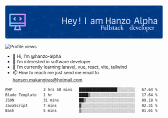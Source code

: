 ![Header](./github-header-image.png)

![Profile views](https://gpvc.arturio.dev/hanzo-alpha)

- 👋 Hi, I’m @hanzo-alpha
- 👀 I’m interested in software developer
- 🌱 I’m currently learning laravel, vue, react, vite, tailwind
- 📫 How to reach me just send me email to hansen.makangiras@hotmail.com 

<!---
hanzo-alpha/hanzo-alpha is a ✨ special ✨ repository because its `README.md` (this file) appears on your GitHub profile.
You can click the Preview link to take a look at your changes.
--->

<!--START_SECTION:waka-->

```txt
PHP              3 hrs 50 mins   █████████████████░░░░░░░░   67.64 %
Blade Template   1 hr            ████▒░░░░░░░░░░░░░░░░░░░░   17.64 %
JSON             31 mins         ██▒░░░░░░░░░░░░░░░░░░░░░░   09.18 %
JavaScript       7 mins          ▓░░░░░░░░░░░░░░░░░░░░░░░░   02.31 %
Bash             5 mins          ▒░░░░░░░░░░░░░░░░░░░░░░░░   01.61 %
```

<!--END_SECTION:waka-->
